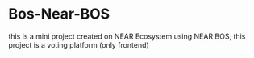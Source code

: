 # Bos-Near-BOS
this is a mini project created on NEAR Ecosystem using NEAR BOS, this project is a voting platform (only frontend)
